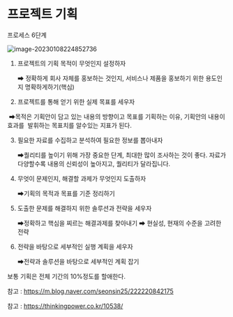 # 프로젝트 기획

프로세스 6단계

![image-20230108224852736](C:\Users\SSAFY\AppData\Roaming\Typora\typora-user-images\image-20230108224852736.png)

1. 프로젝트의 기획 목적이 무엇인지 설정하자

   ➡ 정확하게 회사 자체를 홍보하는 것인지, 서비스나 제품을 홍보하기 위한 용도인지 명확하게하기(핵심)

2. 프로젝트를 통해 얻기 위한 실제 목표를 세우자

​		➡목적은 기획안이 담고 있는 내용의 방향이고 목표를 기획하는 이유, 기획안의 내용이 효과를
​		발휘하는 목표치를 알수있는 지표가 된다.

3. 필요한 자료를 수집하고 분석하여 필요한 정보를 뽑아내자

   ➡퀄리티를 높이기 위해 가장 중요한 단계, 최대한 많이 조사하는 것이 좋다. 자료가 다양할수록 내용의 신뢰성이 높아지고, 퀄리티가 달라집니다.

4. 무엇이 문제인지, 해결할 과제가 무엇인지 도출하자

   ➡기획의 목적과 목표를 기준 정리하기

5. 도출한 문제를 해결하지 위한 솔루션과 전략을 세우자

   ➡정확하고 핵심을 찌르는 해결과제를 찾아내기 ➡ 현실성, 현재의 수준을 고려한 전략

6. 전략을 바탕으로 세부적인 실행 계획을 세우자

   ➡전략과 솔루션을 바탕으로 세부적인 계획 잡기

보통 기획은 전체 기간의 10%정도를 할애한다.



참고 : https://m.blog.naver.com/seonsin25/222220842175

참고 : https://thinkingpower.co.kr/10538/